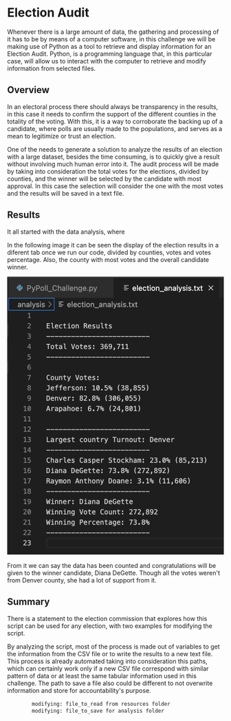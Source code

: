 # Election Audit

Whenever there is a large amount of data, the gathering and processing of it has to be by means of a computer software, in this challenge we will be making use of Python as a tool to retrieve and display information for an Election Audit. Python, is a programming language that, in this particular case, will allow us to interact with the computer to retrieve and modify information from selected files.

## Overview

In an electoral process there should always be transparency in the results, in this case it needs to confirm the support of the different counties in the totality of the voting. With this, it is a way to corroborate the backing up of a candidate, where polls are usually made to the populations, and serves as a mean to legitimize or trust an election. 

One of the needs to generate a solution to analyze the results of an election with a large dataset, besides the time consuming, is to quickly give a result without involving much human error into it. The audit process will be made by taking into consideration the total votes for the elections, divided by counties, and the winner will be selected by the candidate with most approval. In this case the selection will consider the one with the most votes and the results will be saved in a text file.

## Results 

It all started with the data analysis, where 

In the following image it can be seen the display of the election results in a diferent tab once we run our code, divided by counties, votes and votes percentage. Also, the county with most votes and the overall candidate winner.

![Election_Audit.png](/Resources/Election_Audit.png)

From it we can say the data has been counted and congratulations will be given to the winner candidate, Diana DeGette. Though all the votes weren't from Denver county, she had a lot of support from it. 

## Summary 

There is a statement to the election commission that explores how this script can be used for any election, with two examples for modifying the script.


By analyzing the script, most of the process is made out of variables to get the information from the CSV file or to write the results to a new text file. 
This process is already automated taking into consideration this paths, which can certainly work only if a new CSV file correspond with similar pattern of data or at least the same tabular information used in this challenge. The path to save a file also could be different to not overwrite information and store for accountability's purpose. 

            modifying: file_to_read from resources folder  
            modifying: file_to_save for analysis folder 
